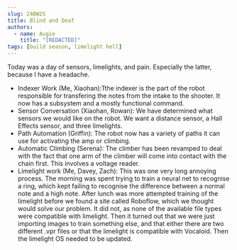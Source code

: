```yaml
---
slug: 24BW2S
title: Blind and Deaf
authors:
  - name: Augie
    title: "[REDACTED]"
tags: [build season, limelight hell]
---
```

Today was a day of sensors, limelights, and pain. Especially the latter, because I have a headache. 
* Indexer Work (Me, Xiaohan):Tthe indexer is the part of the robot responsible for transfering the notes from the intake to the shooter. It now has a subsystem and a mostly functional command.
* Sensor Conversation (Xiaohan, Rowan): We have determined what sensors we would like on the robot. We want a distance sensor, a Hall Effects sensor, and three limelights.
* Path Automation (Griffin): The robot now has a variety of paths it can use for activating the amp or climbing. 
* Automatic Climbing (Serena): The climber has been revamped to deal with the fact that one arm of the climber will come into contact with the chain first. This involves a voltage reader. 
* Limelight work (Me, Davey, Zach): This was one very long annoying process. The morning was spent trying to train a neural net to recognise a ring, which kept failing to recognise the difference between a normal note and a high note. After lunch was more attempted training of the limelight before we found a site called Roboflow, which we thought would solve our problem. It did not, as none of the available file types were compatible with limelight. Then it turned out that we were just importing images to train something else, and that either there are two different .vpr files or that the limelight is compatible with Vocaloid. Then the limelight OS needed to be updated. 